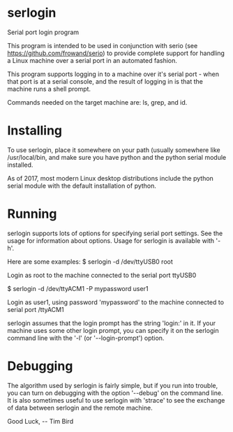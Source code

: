 # serlogin
Serial port login program

This program is intended to be used in conjunction with serio
(see https://github.com/frowand/serio) to provide complete
support for handling a Linux machine over a serial port in
an automated fashion.

This program supports logging in to a machine over it's serial
port - when that port is at a serial console, and the result
of logging in is that the machine runs a shell prompt.

Commands needed on the target machine are: ls, grep, and id.

# Installing
To use serlogin, place it somewhere on your path (usually somewhere
like /usr/local/bin, and make sure you have python and the python
serial module installed.

As of 2017, most modern Linux desktop distributions include the python
serial module with the default installation of python.

# Running
serlogin supports lots of options for specifying serial port settings.
See the usage for information about options.
Usage for serlogin is available with '-h'.

Here are some examples:
 $ serlogin -d /dev/ttyUSB0 root

Login as root to the machine connected to the serial port ttyUSB0

 $ serlogin -d /dev/ttyACM1 -P mypassword user1

Login as user1, using password 'mypassword' to the machine connected
to serial port /ttyACM1

serlogin assumes that the login prompt has the string 'login:' in it.
If your machine uses some other login prompt, you can specify it on
the serlogin command line with the '-l' (or '--login-prompt') option.

# Debugging
The algorithm used by serlogin is fairly simple, but if you run into
trouble, you can turn on debugging with the option '--debug' on the 
command line.  It is also sometimes useful to use serlogin with 'strace'
to see the exchange of data between serlogin and the remote machine.

Good Luck,
 -- Tim Bird
